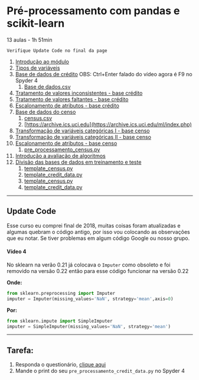 # Pré-processamento com pandas e scikit-learn 

13 aulas - 1h 51min

    Verifique Update Code no final da page

1. [Introdução ao módulo](https://drive.google.com/file/d/1lMHwGvXz1iszWP1ylfwB-6ElvstG7Mud/view?usp=sharing)
1. [Tipos de variáveis](https://drive.google.com/file/d/1JEXgBLmJ4oRQyTaVBQ-AlzzbuMBQgVPV/view?usp=sharing)
1. [Base de dados de crédito](https://drive.google.com/file/d/1CS5zC0_BiXqUO5NjV9R0nOVWMAwBqTr9/view?usp=sharing)
    OBS: Ctrl+Enter falado do vídeo agora é F9 no Spyder 4
    1. [Base de dados.csv](https://drive.google.com/file/d/1vnzPUbuXAqllhzlupWZMQOxEzCuxuuma/view?usp=sharing)
1. [Tratamento de valores inconsistentes - base crédito](https://drive.google.com/file/d/1wOKK3DILnpjTQhbV61EsCuCt32hJ0yQz/view?usp=sharing)
1. [Tratamento de valores faltantes - base crédito](https://drive.google.com/file/d/1h5lunAWrdBdfiIRykOKJZxOPdAo_q4_j/view?usp=sharing)
1. [Escalonamento de atributos - base crédito](https://drive.google.com/file/d/1L6Mmv8qGQVhI_8-3OO7RptPCza3v8AUZ/view?usp=sharing)
1. [Base de dados do censo](https://drive.google.com/file/d/1yyx6-JcSRzQaQCNMlV702qu4XwgDsYCA/view?usp=sharing)
    1. [census.csv](https://drive.google.com/file/d/1P5yk7G23AlQz-EjE-6ewJUeQLQmWQ-yB/view?usp=sharing)
    1. [https://archive.ics.uci.edu](https://archive.ics.uci.edu/ml/index.php)
1. [Transformação de variáveis categóricas I - base censo](https://drive.google.com/file/d/1Ttm31iKmIusZ3gLy80nrrEfBMMl9J5Ab/view?usp=sharing)
1. [Transformação de variáveis categóricas II - base censo](https://drive.google.com/file/d/1zEzz-W9lALrQYTDj3w7JwHOkM2qU_no9/view?usp=sharing)
1. [Escalonamento de atributos - base censo](https://drive.google.com/file/d/1CUOMyd-wNTVhi57Y3Tv7wHnhD26R93ZR/view?usp=sharing)
    1. [pre_processamento_census.py](https://drive.google.com/file/d/1jU0WlG1LcAoB3NG2sLw4adOXZMeS9tDK/view?usp=sharing)
1. [Introdução a avaliação de algoritmos](https://drive.google.com/file/d/1vFh_rPTste_NjmfHcj9FkrO0cp-6zqTA/view?usp=sharing)
1. [Divisão das bases de dados em treinamento e teste]()
    1. [template_census.py](https://drive.google.com/file/d/1R6Cckd6doCYiu7FD_ulNbzHKpn9vRTV4/view?usp=sharing)
    1. [template_credit_data.py](https://drive.google.com/file/d/1OH61SmWBDIa8lYJI9n6tqGK0G_ZLc7zO/view?usp=sharing)
    1. [template_census.py](https://drive.google.com/file/d/1BKwx-rg3s2B3kHtpKYX9ZPbH5qwU0sko/view?usp=sharing)
    1. [template_credit_data.py](https://drive.google.com/file/d/1ewvhMfjeHHtYJoNGYiDsW8o6H6hBBF09/view?usp=sharing)



--------------
## Update Code

Esse curso eu comprei final de 2018, muitas coisas foram atualizadas e algumas quebram o código antigo, por isso vou colocando as observações que eu notar. Se tiver problemas em algum código Google ou nosso grupo.

#### Vídeo 4
No sklearn na verão 0.21 já colocava o ```Imputer``` como obsoleto e foi removido na versão 0.22 então para esse código funcionar na versão 0.22

**Onde:**
```python
from sklearn.preprocessing import Imputer
imputer = Imputer(missing_values='NaN', strategy='mean',axis=0)
```

**Por:**
```python
from sklearn.impute import SimpleImputer
imputer = SimpleImputer(missing_values='NaN', strategy='mean')
```

-------------

## Tarefa:
1. Responda o questionário, [clique aqui](https://forms.gle/FaQqSkqMzRmF4b397)
1. Mande o print do seu ```pre_processamento_credit_data.py``` no Spyder 4